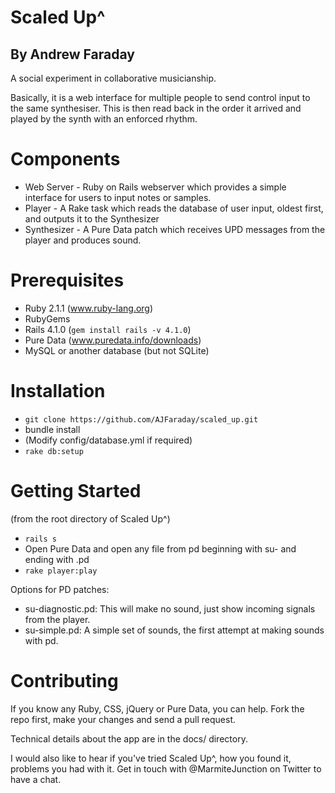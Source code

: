 # Scaled Up^
## By Andrew Faraday

A social experiment in collaborative musicianship.

Basically, it is a web interface for multiple people to send control input to the same synthesiser. This is then read back in the order it arrived and played by the synth with an enforced rhythm.

# Components

* Web Server - Ruby on Rails webserver which provides a simple interface for users to input notes or samples. 
* Player - A Rake task which reads the database of user input, oldest first, and outputs it to the Synthesizer
* Synthesizer - A Pure Data patch which receives UPD messages from the player and produces sound. 

# Prerequisites

* Ruby 2.1.1 (www.ruby-lang.org) 
* RubyGems 
* Rails 4.1.0 (`gem install rails -v 4.1.0`)
* Pure Data (www.puredata.info/downloads)
* MySQL or another database (but not SQLite)

# Installation

* `git clone https://github.com/AJFaraday/scaled_up.git`
* bundle install
* (Modify config/database.yml if required)
* `rake db:setup`

# Getting Started

(from the root directory of Scaled Up^)

* `rails s`
* Open Pure Data and open any file from pd beginning with su- and ending with .pd
* `rake player:play`

Options for PD patches:

* su-diagnostic.pd: This will make no sound, just show incoming signals from the player.
* su-simple.pd: A simple set of sounds, the first attempt at making sounds with pd.

# Contributing

If you know any Ruby, CSS, jQuery or Pure Data, you can help. Fork the repo first, make your changes and send a pull request. 

Technical details about the app are in the docs/ directory. 

I would also like to hear if you've tried Scaled Up^, how you found it, problems you had with it. Get in touch with @MarmiteJunction on Twitter to have a chat.
